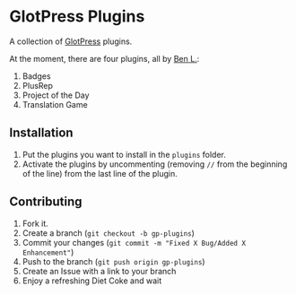 GlotPress Plugins
=================

A collection of [GlotPress](http://glotpress.org/) plugins.

At the moment, there are four plugins, all by [Ben L.](http://llamaslayers.net/):
 1. Badges
 2. PlusRep
 3. Project of the Day
 4. Translation Game

Installation
------------

 1. Put the plugins you want to install in the `plugins` folder.
 2. Activate the plugins by uncommenting (removing `//` from the beginning of the line) from the last line of the plugin.

Contributing
------------

 1. Fork it.
 2. Create a branch (`git checkout -b gp-plugins`)
 3. Commit your changes (`git commit -m "Fixed X Bug/Added X Enhancement"`)
 4. Push to the branch (`git push origin gp-plugins`)
 5. Create an Issue with a link to your branch
 6. Enjoy a refreshing Diet Coke and wait